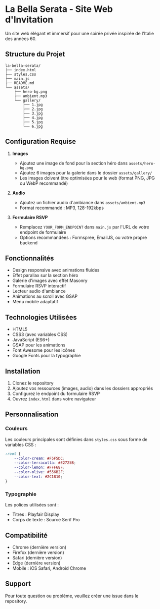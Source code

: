 # La Bella Serata - Site Web d'Invitation

Un site web élégant et immersif pour une soirée privée inspirée de l'Italie des années 60.

## Structure du Projet

```
la-bella-serata/
├── index.html
├── styles.css
├── main.js
├── README.md
└── assets/
    ├── hero-bg.png
    ├── ambient.mp3
    └── gallery/
        ├── 1.jpg
        ├── 2.jpg
        ├── 3.jpg
        ├── 4.jpg
        ├── 5.jpg
        └── 6.jpg
```

## Configuration Requise

1. **Images**
   - Ajoutez une image de fond pour la section héro dans `assets/hero-bg.png`
   - Ajoutez 6 images pour la galerie dans le dossier `assets/gallery/`
   - Les images doivent être optimisées pour le web (format PNG, JPG ou WebP recommandé)

2. **Audio**
   - Ajoutez un fichier audio d'ambiance dans `assets/ambient.mp3`
   - Format recommandé : MP3, 128-192kbps

3. **Formulaire RSVP**
   - Remplacez `YOUR_FORM_ENDPOINT` dans `main.js` par l'URL de votre endpoint de formulaire
   - Options recommandées : Formspree, EmailJS, ou votre propre backend

## Fonctionnalités

- Design responsive avec animations fluides
- Effet parallax sur la section héro
- Galerie d'images avec effet Masonry
- Formulaire RSVP interactif
- Lecteur audio d'ambiance
- Animations au scroll avec GSAP
- Menu mobile adaptatif

## Technologies Utilisées

- HTML5
- CSS3 (avec variables CSS)
- JavaScript (ES6+)
- GSAP pour les animations
- Font Awesome pour les icônes
- Google Fonts pour la typographie

## Installation

1. Clonez le repository
2. Ajoutez vos ressources (images, audio) dans les dossiers appropriés
3. Configurez le endpoint du formulaire RSVP
4. Ouvrez `index.html` dans votre navigateur

## Personnalisation

### Couleurs
Les couleurs principales sont définies dans `styles.css` sous forme de variables CSS :
```css
:root {
    --color-cream: #F5F5DC;
    --color-terracotta: #E2725B;
    --color-lemon: #FFF68F;
    --color-olive: #556B2F;
    --color-text: #2C1810;
}
```

### Typographie
Les polices utilisées sont :
- Titres : Playfair Display
- Corps de texte : Source Serif Pro

## Compatibilité

- Chrome (dernière version)
- Firefox (dernière version)
- Safari (dernière version)
- Edge (dernière version)
- Mobile : iOS Safari, Android Chrome

## Support

Pour toute question ou problème, veuillez créer une issue dans le repository. 